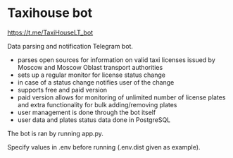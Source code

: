 # Taxihouse bot
https://t.me/TaxiHouseLT_bot

Data parsing and notification Telegram bot.

- parses open sources for information on valid taxi licenses issued by Moscow and Moscow Oblast transport authorities
- sets up a regular monitor for license status change
- in case of a status change notifies user of the change
- supports free and paid version
- paid version allows for monitoring of unlimited number of license plates and extra functionality for bulk adding/removing plates
- user management is done through the bot itself
- user data and plates status data done in PostgreSQL

The bot is ran by running app.py.

Specify values in .env before running (.env.dist given as example).
